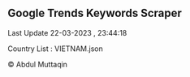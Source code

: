 

## Google Trends Keywords Scraper 
 
Last Update 22-03-2023 , 23:44:18

Country List :
VIETNAM.json



© Abdul Muttaqin 
